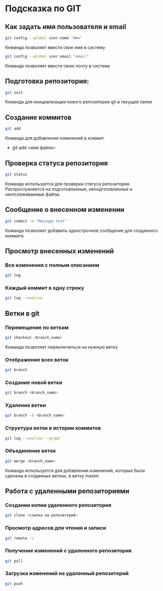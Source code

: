 # Подсказка по GIT
## Как задать имя пользователя и email
```sh
git config --global user.name "Имя"
```
Команда позволяет ввести свое имя в систему
```sh
git config --global user.email "email"
```
Команда позволяет ввести свою почту в систему
## Подготовка репозитория:
```sh
git init
```
Команда для инициализации нового репозитория git  в текущей папке

## Создание коммитов
```sh
git add
```
Команда для добавления изменений в коммит.
* git add <имя файла>
## Проверка статуса репозитория
```sh
git status
```
Команда используется для проверки статуса репозитория. Распространяется на подготовленные, неподготовленные и неотслеживаемые файлы.
## Сообщение о внесенном изменении
```sh
git commit -m "Message text"
```
Команда позволяет добавить однострочное сообщение для созданного коммита

## Просмотр внесенных изменений
### Все изменения с полным описанием
```sh
git log
```
### Каждый коммит в одну строку
```sh
git log --oneline
```
## Ветки в git
### Перемещение по веткам
```sh
git checkout <branch_name>
```
Команда позволяет переключиться на нужную ветку
### Отображение всех веток
```sh
git branch
```
### Создание новой ветки
```sh
git branch <branch_name>
```
### Удаление ветки
```sh
git branch -d <branch_name>
```
### Структура веток в истории коммитов
```sh
git log --oneline --graph
```
### Объединение веток
```sh
git merge <branch_name>
```
Команда используется для добавления изменений, которые были сделаны в созданных ветках, в ветку master

## Работа с удаленными репозиториями
### Создании копии удаленного репозитория
```sh
git clone <ссылка на репозиторий>
```
### Просмотр адресов для чтения и записи
```sh
git remote -v
```
### Получение изменений с удаленного репозитория
```sh
git pull
```
### Загрузка изменений на удаленный репозиторий
```sh
git push
```